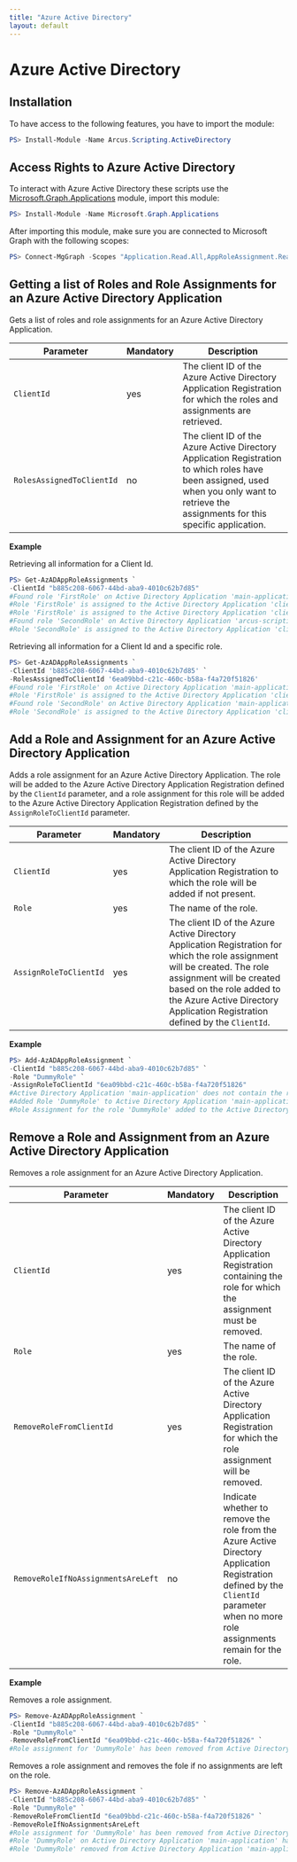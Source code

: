 ```yaml
---
title: "Azure Active Directory"
layout: default
---
```


# Azure Active Directory

## Installation

To have access to the following features, you have to import the module:

```powershell
PS> Install-Module -Name Arcus.Scripting.ActiveDirectory
```

## Access Rights to Azure Active Directory

To interact with Azure Active Directory these scripts use the [Microsoft.Graph.Applications](https://learn.microsoft.com/en-us/powershell/module/microsoft.graph.applications/) module, import this module:

```powershell
PS> Install-Module -Name Microsoft.Graph.Applications
```

After importing this module, make sure you are connected to Microsoft Graph with the following scopes:

```powershell
PS> Connect-MgGraph -Scopes "Application.Read.All,AppRoleAssignment.ReadWrite.All"
```

## Getting a list of Roles and Role Assignments for an Azure Active Directory Application

Gets a list of roles and role assignments for an Azure Active Directory Application.

| Parameter                 | Mandatory | Description                                                                                                                                                                                |
| ------------------------- | --------- | ------------------------------------------------------------------------------------------------------------------------------------------------------------------------------------------ |
| `ClientId`                | yes       | The client ID of the Azure Active Directory Application Registration for which the roles and assignments are retrieved.                                                                    |
| `RolesAssignedToClientId` | no        | The client ID of the Azure Active Directory Application Registration to which roles have been assigned, used when you only want to retrieve the assignments for this specific application. |

**Example**

Retrieving all information for a Client Id.

```powershell
PS> Get-AzADAppRoleAssignments `
-ClientId "b885c208-6067-44bd-aba9-4010c62b7d85"
#Found role 'FirstRole' on Active Directory Application 'main-application'
#Role 'FirstRole' is assigned to the Active Directory Application 'client-application-one' with id '6ea09bbd-c21c-460c-b58a-f4a720f51826'
#Role 'FirstRole' is assigned to the Active Directory Application 'client-application-two' with id 'ebafc99d-cbf4-4bd2-9295-f2b785cfc1a1'
#Found role 'SecondRole' on Active Directory Application 'arcus-scripting-test-main'
#Role 'SecondRole' is assigned to the Active Directory Application 'client-application-one' with id '6ea09bbd-c21c-460c-b58a-f4a720f51826'
```

Retrieving all information for a Client Id and a specific role.

```powershell
PS> Get-AzADAppRoleAssignments `
-ClientId 'b885c208-6067-44bd-aba9-4010c62b7d85' `
-RolesAssignedToClientId '6ea09bbd-c21c-460c-b58a-f4a720f51826'
#Found role 'FirstRole' on Active Directory Application 'main-application'
#Role 'FirstRole' is assigned to the Active Directory Application 'client-application-one' with id '6ea09bbd-c21c-460c-b58a-f4a720f51826'
#Found role 'SecondRole' on Active Directory Application 'main-application'
#Role 'SecondRole' is assigned to the Active Directory Application 'client-application-one' with id '6ea09bbd-c21c-460c-b58a-f4a720f51826'
```

## Add a Role and Assignment for an Azure Active Directory Application

Adds a role assignment for an Azure Active Directory Application. The role will be added to the Azure Active Directory Application Registration defined by the `ClientId` parameter, and a role assignment for this role will be added to the Azure Active Directory Application Registration defined by the `AssignRoleToClientId` parameter.

| Parameter              | Mandatory | Description                                                                                                                                                                                                                                                       |
| ---------------------- | --------- | ----------------------------------------------------------------------------------------------------------------------------------------------------------------------------------------------------------------------------------------------------------------- |
| `ClientId`             | yes       | The client ID of the Azure Active Directory Application Registration to which the role will be added if not present.                                                                                                                                              |
| `Role`                 | yes       | The name of the role.                                                                                                                                                                                                                                             |
| `AssignRoleToClientId` | yes       | The client ID of the Azure Active Directory Application Registration for which the role assignment will be created. The role assignment will be created based on the role added to the Azure Active Directory Application Registration defined by the `ClientId`. |

**Example**

```powershell
PS> Add-AzADAppRoleAssignment `
-ClientId "b885c208-6067-44bd-aba9-4010c62b7d85" `
-Role "DummyRole" `
-AssignRoleToClientId "6ea09bbd-c21c-460c-b58a-f4a720f51826"
#Active Directory Application 'main-application' does not contain the role 'DummyRole', adding the role
#Added Role 'DummyRole' to Active Directory Application 'main-application'
#Role Assignment for the role 'DummyRole' added to the Active Directory Application 'client-application-one'
```

## Remove a Role and Assignment from an Azure Active Directory Application

Removes a role assignment for an Azure Active Directory Application.

| Parameter                          | Mandatory | Description                                                                                                                                                                         |
| ---------------------------------- | --------- | ----------------------------------------------------------------------------------------------------------------------------------------------------------------------------------- |
| `ClientId`                         | yes       | The client ID of the Azure Active Directory Application Registration containing the role for which the assignment must be removed.                                                  |
| `Role`                             | yes       | The name of the role.                                                                                                                                                               |
| `RemoveRoleFromClientId`           | yes       | The client ID of the Azure Active Directory Application Registration for which the role assignment will be removed.                                                                 |
| `RemoveRoleIfNoAssignmentsAreLeft` | no        | Indicate whether to remove the role from the Azure Active Directory Application Registration defined by the `ClientId` parameter when no more role assignments remain for the role. |

**Example**

Removes a role assignment.

```powershell
PS> Remove-AzADAppRoleAssignment `
-ClientId "b885c208-6067-44bd-aba9-4010c62b7d85" `
-Role "DummyRole" `
-RemoveRoleFromClientId "6ea09bbd-c21c-460c-b58a-f4a720f51826" `
#Role assignment for 'DummyRole' has been removed from Active Directory Application 'client-application-one'
```

Removes a role assignment and removes the fole if no assignments are left on the role.

```powershell
PS> Remove-AzADAppRoleAssignment `
-ClientId "b885c208-6067-44bd-aba9-4010c62b7d85" `
-Role "DummyRole" `
-RemoveRoleFromClientId "6ea09bbd-c21c-460c-b58a-f4a720f51826" `
-RemoveRoleIfNoAssignmentsAreLeft
#Role assignment for 'DummyRole' has been removed from Active Directory Application 'client-application-one'
#Role 'DummyRole' on Active Directory Application 'main-application' has been disabled as no more role assignments were left and the option 'RemoveRoleIfNoAssignmentsAreLeft' is set
#Role 'DummyRole' removed from Active Directory Application 'main-application' as no more role assignments were left and the option 'RemoveRoleIfNoAssignmentsAreLeft' is set
```

